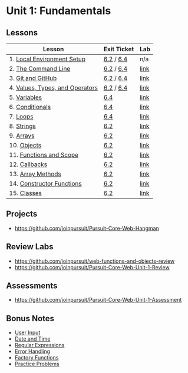 # Unit 1: Fundamentals

## Lessons

| Lesson | Exit Ticket | Lab |
| --- | --- | --- |
| 1. [Local Environment Setup](./local_environment/README.md) | [6.2](https://canvas.instructure.com/courses/1605748/quizzes/3937197) / [6.4](https://canvas.instructure.com/courses/1705731/assignments/12465198) | n/a |
| 2. [The Command Line](./the_command_line/README.md) | [6.2](https://canvas.instructure.com/courses/1705731/quizzes/4239876) / [6.4](https://canvas.instructure.com/courses/1705731/assignments/12465189) | [link](https://github.com/joinpursuit/PCNWLab-Command-Line/tree/454ec68e8986c55a977637f161991a1c02605f21) |
| 3. [Git and GitHub](./git_and_github/README.md) | [6.2](https://canvas.instructure.com/courses/1605748/quizzes/3869510) / [6.4](https://canvas.instructure.com/courses/1705731/assignments/12465190) | [link](https://github.com/joinpursuit/git_github_assignment) | 
| 4. [Values, Types, and Operators](./values_types_operators/README.md) | [6.2](https://canvas.instructure.com/courses/1705731/quizzes/4254541) / [6.4](https://canvas.instructure.com/courses/1705731/assignments/12501906) | [link](https://github.com/joinpursuit/values_types_operators_assignment/blob/master/README.md) |
| 5. [Variables](./variables/README.md) | [6.4](https://canvas.instructure.com/courses/1705731/quizzes/4276467) | [link](https://github.com/joinpursuit/variable_assignment/blob/master/README.md) |
| 6. [Conditionals](./conditionals/README.md) | [6.4](https://canvas.instructure.com/courses/1705731/assignments/12565344) | [link](https://github.com/joinpursuit/conditional_assignment/blob/master/README.md) |
| 7. [Loops](./loops/README.md) | [6.4](https://canvas.instructure.com/courses/1705731/quizzes/4283869) | [link](https://github.com/joinpursuit/loops_assignment/blob/master/README.md) |
| 8. [Strings](./strings/README.md) | [6.2](https://canvas.instructure.com/courses/1605748/quizzes/3988761) | [link](https://github.com/joinpursuit/string_assignment/blob/master/README.md) |
| 9. [Arrays](./arrays/README.md) | [6.2](https://canvas.instructure.com/courses/1605748/quizzes/3996803) | [link](https://github.com/joinpursuit/arrays_assignment) |
| 10. [Objects](./objects/README.md) | [6.2](https://canvas.instructure.com/courses/1605748/quizzes/4005988) | [link](https://github.com/joinpursuit/Pursuit-Core-Web-Objects-Lab) |
| 11. [Functions and Scope](./functions/README.md) | [6.2](https://canvas.instructure.com/courses/1605748/quizzes/4006749) | [link](https://github.com/joinpursuit/functions_and_scope_assignment/blob/master/README.md) |
| 12. [Callbacks](https://github.com/joinpursuit/Pursuit-Core-Web/blob/6_2/fundamentals/callbacks/README.md) | [6.2](https://canvas.instructure.com/courses/1605748/quizzes/4012741) | [link](https://github.com/joinpursuit/callback_assignment/blob/master/README.md) |
| 13. [Array Methods](./array_methods/README.md) | [6.2](https://canvas.instructure.com/courses/1605748/quizzes/4026758) | [link](https://github.com/joinpursuit/array_methods_assignment/blob/master/README.md) |
| 14. [Constructor Functions](./constructor_functions/README.md) | [6.2](https://canvas.instructure.com/courses/1605748/quizzes/4046242) | [link](https://github.com/joinpursuit/constructor_assignment/blob/master/README.md) |
| 15. [Classes](./classes/README.md) | [6.2](https://canvas.instructure.com/courses/1605748/quizzes/4046241) | [link](https://github.com/joinpursuit/classes_assignment/blob/master/README.md) |

## Projects

- https://github.com/joinpursuit/Pursuit-Core-Web-Hangman

## Review Labs

- https://github.com/joinpursuit/web-functions-and-objects-review
- https://github.com/joinpursuit/Pursuit-Core-Web-Unit-1-Review

## Assessments

- https://github.com/joinpursuit/Pursuit-Core-Web-Unit-1-Assessment

## Bonus Notes

* [User Input](./user_input/README.md)
* [Date and Time](./date_and_time/README.md)
* [Regular Expressions](./regex/README.md)
* [Error Handling](./error_handling/README.md)
* [Factory Functions](./factory_functions/README.md)
* [Practice Problems](./practice_problems/unit_1_practice_problems.md)
